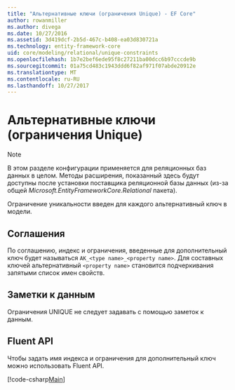 ```yaml
---
title: "Альтернативные ключи (ограничения Unique) - EF Core"
author: rowanmiller
ms.author: divega
ms.date: 10/27/2016
ms.assetid: 3d419dcf-2b5d-467c-b408-ea03d830721a
ms.technology: entity-framework-core
uid: core/modeling/relational/unique-constraints
ms.openlocfilehash: 1b7e2bef6ede95f8c27211ba00dcc6b97cccde9b
ms.sourcegitcommit: 01a75cd483c1943ddd6f82af971f07abde20912e
ms.translationtype: MT
ms.contentlocale: ru-RU
ms.lasthandoff: 10/27/2017
---
```

# <a name="alternate-keys-unique-constraints"></a>Альтернативные ключи (ограничения Unique)

> [!NOTE]  
> В этом разделе конфигурации применяется для реляционных баз данных в целом. Методы расширения, показанный здесь будут доступны после установки поставщика реляционной базы данных (из-за общей *Microsoft.EntityFrameworkCore.Relational* пакета).

Ограничение уникальности введен для каждого альтернативный ключ в модели.

## <a name="conventions"></a>Соглашения

По соглашению, индекс и ограничения, введенные для дополнительный ключ будет называться `AK_<type name>_<property name>`. Для составных ключей альтернативный `<property name>` становится подчеркивания запятыми список имен свойств.

## <a name="data-annotations"></a>Заметки к данным

Ограничения UNIQUE не следует задавать с помощью заметок к данным.

## <a name="fluent-api"></a>Fluent API

Чтобы задать имя индекса и ограничения для дополнительный ключ можно использовать Fluent API.

[!code-csharp[Main](../../../../samples/core/Modeling/FluentAPI/Samples/Relational/AlternateKeyName.cs?name=Model&highlight=9)]
